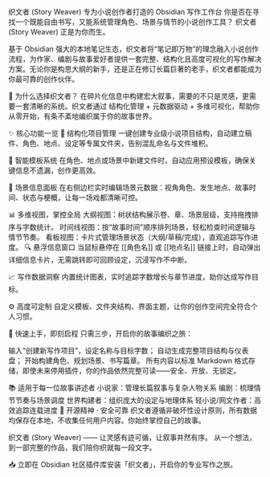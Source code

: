 织文者 (Story Weaver)
专为小说创作者打造的 Obsidian 写作工作台
你是否在寻找一个既能自由书写，又能系统管理角色、场景与情节的小说创作工具？
织文者 (Story Weaver) 正是为你而生。

基于 Obsidian 强大的本地笔记生态，织文者将“笔记即万物”的理念融入小说创作流程，为作家、编剧与故事爱好者提供一套完整、结构化且高度可视化的写作解决方案。无论你是构思大纲的新手，还是正在修订长篇巨著的老手，织文者都能成为你最可靠的创作伙伴。

🌟 为什么选择织文者？
在碎片化信息中构建宏大叙事，需要的不只是灵感，更需要一套清晰的系统。织文者通过 结构化管理 + 元数据驱动 + 多维可视化，帮助你从零开始，有条不紊地编织属于你的故事世界。

✨ 核心功能一览
📁 结构化项目管理
一键创建专业级小说项目结构，自动建立稿件、角色、地点、设定等专属文件夹，告别混乱命名与文件堆积。

📝 智能模板系统
在角色、地点或场景中新建文件时，自动应用预设模板，确保关键信息不遗漏，创作更高效。

🎯 场景信息面板
在右侧边栏实时编辑场景元数据：视角角色、发生地点、故事时间、状态与梗概，让每一场戏都清晰可控。

📊 多维视图，掌控全局
大纲视图：树状结构展示卷、章、场景层级，支持拖拽排序与字数统计。
时间线视图：按“故事时间”顺序排列场景，轻松检查时间逻辑与情节节奏。
看板视图：卡片式管理场景状态（大纲/草稿/完成），直观追踪写作进度。
🔍 悬浮信息窗口
当鼠标悬停在 [[角色名]] 或 [[地点名]] 链接上时，自动弹出详细信息卡片，无需跳转即可回顾设定，沉浸写作不中断。

📈 写作数据洞察
内置统计图表，实时追踪字数增长与章节进度，助你达成写作目标。

⚙️ 高度可定制
自定义模板、文件夹结构、界面主题，让你的创作空间完全符合个人习惯。

🚀 快速上手，即刻启程
只需三步，开启你的故事编织之旅：

输入“创建新写作项目”，设定名称与目标字数；
自动生成完整项目结构与仪表盘；
开始构建角色、规划场景、书写篇章。
所有内容以标准 Markdown 格式存储，即使未来停用插件，你的作品依然完整可读——安全、开放、无锁定。

📚 适用于每一位故事讲述者
小说家：管理长篇叙事与复杂人物关系
编剧：梳理情节节奏与场景调度
世界构建者：组织庞大的设定与地理体系
轻小说/网文作者：高效追踪连载进度
🔧 开源精神 · 安全可靠
织文者遵循非破坏性设计原则，所有数据均保存在本地，不收集任何用户内容。你始终掌控自己的故事。

织文者 (Story Weaver) ——
让灵感有迹可循，让叙事井然有序。
从一个想法，到一部完整的作品，我们陪你织就每一段文字。 

📥 立即在 Obsidian 社区插件库安装「织文者」，开启你的专业写作之旅。
